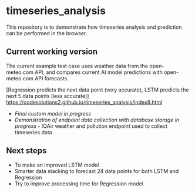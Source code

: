 # timeseries_analysis

This repository is to demonstrate how timeseries analysis and prediction can be performed in the browser.

## Current working version
The current example test case uses weather data from the open-meteo.com API, and compares current AI model predictions with open-meteo.com API forecasts.

[Regression predicts the next data point (very accurate), LSTM predicts the next 5 data points (less accurate)] https://codesolutions2.github.io/timeseries_analysis/index8.html 
  - *Final custom model in progress*
  - *Demonstration of endpoint data collection with database storage in progress* - IQAir weather and pollution endpoint used to collect timeseries data 


## Next steps
- To make an improved LSTM model
- Smarter data stacking to forecast 24 data points for both LSTM and Regression
- Try to improve processing time for Regression model
